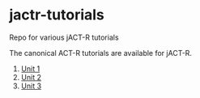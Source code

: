 # jactr-tutorials
Repo for various jACT-R tutorials

The canonical ACT-R tutorials are available for jACT-R.
1. [Unit 1](org.jactr.tutorial.unit1/)
2. [Unit 2](org.jactr.tutorial.unit2/)
3. [Unit 3](org.jactr.tutorial.unit3/)
